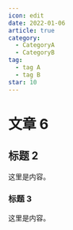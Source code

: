 ```yaml
---
icon: edit
date: 2022-01-06
article: true
category:
  - CategoryA
  - CategoryB
tag:
  - tag A
  - tag B
star: 10
---
```


# 文章 6

## 标题 2

这里是内容。

### 标题 3

这里是内容。
